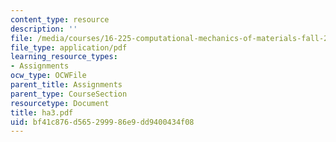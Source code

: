 ```yaml
---
content_type: resource
description: ''
file: /media/courses/16-225-computational-mechanics-of-materials-fall-2003/bf41c876d565299986e9dd9400434f08_ha3.pdf
file_type: application/pdf
learning_resource_types:
- Assignments
ocw_type: OCWFile
parent_title: Assignments
parent_type: CourseSection
resourcetype: Document
title: ha3.pdf
uid: bf41c876-d565-2999-86e9-dd9400434f08
---
```

